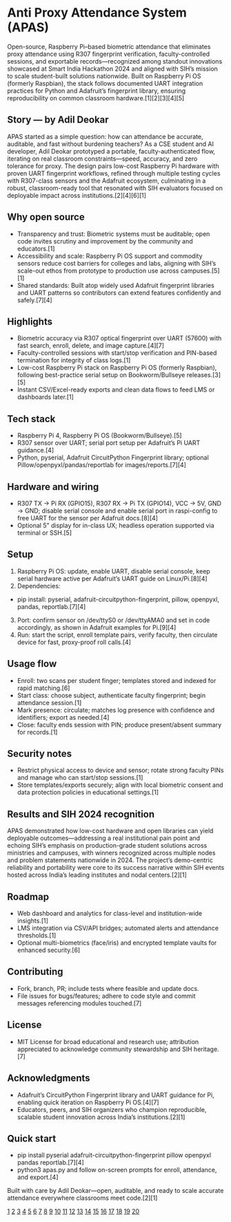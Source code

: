 # Anti Proxy Attendance System (APAS)

Open-source, Raspberry Pi–based biometric attendance that eliminates proxy attendance using R307 fingerprint verification, faculty-controlled sessions, and exportable records—recognized among standout innovations showcased at Smart India Hackathon 2024 and aligned with SIH’s mission to scale student-built solutions nationwide. Built on Raspberry Pi OS (formerly Raspbian), the stack follows documented UART integration practices for Python and Adafruit’s fingerprint library, ensuring reproducibility on common classroom hardware.[1][2][3][4][5]

## Story — by Adil Deokar

APAS started as a simple question: how can attendance be accurate, auditable, and fast without burdening teachers? As a CSE student and AI developer, Adil Deokar prototyped a portable, faculty-authenticated flow, iterating on real classroom constraints—speed, accuracy, and zero tolerance for proxy. The design pairs low-cost Raspberry Pi hardware with proven UART fingerprint workflows, refined through multiple testing cycles with R307-class sensors and the Adafruit ecosystem, culminating in a robust, classroom-ready tool that resonated with SIH evaluators focused on deployable impact across institutions.[2][4][6][1]

## Why open source

- Transparency and trust: Biometric systems must be auditable; open code invites scrutiny and improvement by the community and educators.[1]
- Accessibility and scale: Raspberry Pi OS support and commodity sensors reduce cost barriers for colleges and labs, aligning with SIH’s scale-out ethos from prototype to production use across campuses.[5][1]
- Shared standards: Built atop widely used Adafruit fingerprint libraries and UART patterns so contributors can extend features confidently and safely.[7][4]

## Highlights

- Biometric accuracy via R307 optical fingerprint over UART (57600) with fast search, enroll, delete, and image capture.[4][7]
- Faculty-controlled sessions with start/stop verification and PIN-based termination for integrity of class logs.[1]
- Low-cost Raspberry Pi stack on Raspberry Pi OS (formerly Raspbian), following best-practice serial setup on Bookworm/Bullseye releases.[3][5]
- Instant CSV/Excel-ready exports and clean data flows to feed LMS or dashboards later.[1]

## Tech stack

- Raspberry Pi 4, Raspberry Pi OS (Bookworm/Bullseye).[5]
- R307 sensor over UART; serial port setup per Adafruit’s Pi UART guidance.[4]
- Python, pyserial, Adafruit CircuitPython Fingerprint library; optional Pillow/openpyxl/pandas/reportlab for images/reports.[7][4]

## Hardware and wiring

- R307 TX → Pi RX (GPIO15), R307 RX → Pi TX (GPIO14), VCC → 5V, GND → GND; disable serial console and enable serial port in raspi-config to free UART for the sensor per Adafruit docs.[8][4]
- Optional 5" display for in-class UX; headless operation supported via terminal or SSH.[5]

## Setup

1) Raspberry Pi OS: update, enable UART, disable serial console, keep serial hardware active per Adafruit’s UART guide on Linux/Pi.[8][4]
2) Dependencies:  
- pip install: pyserial, adafruit-circuitpython-fingerprint, pillow, openpyxl, pandas, reportlab.[7][4]
3) Port: confirm sensor on /dev/ttyS0 or /dev/ttyAMA0 and set in code accordingly, as shown in Adafruit examples for Pi.[9][4]
4) Run: start the script, enroll template pairs, verify faculty, then circulate device for fast, proxy-proof roll calls.[4]

## Usage flow

- Enroll: two scans per student finger; templates stored and indexed for rapid matching.[6]
- Start class: choose subject, authenticate faculty fingerprint; begin attendance session.[1]
- Mark presence: circulate; matches log presence with confidence and identifiers; export as needed.[4]
- Close: faculty ends session with PIN; produce present/absent summary for records.[1]

## Security notes

- Restrict physical access to device and sensor; rotate strong faculty PINs and manage who can start/stop sessions.[1]
- Store templates/exports securely; align with local biometric consent and data protection policies in educational settings.[1]

## Results and SIH 2024 recognition

APAS demonstrated how low-cost hardware and open libraries can yield deployable outcomes—addressing a real institutional pain point and echoing SIH’s emphasis on production-grade student solutions across ministries and campuses, with winners recognized across multiple nodes and problem statements nationwide in 2024. The project’s demo-centric reliability and portability were core to its success narrative within SIH events hosted across India’s leading institutes and nodal centers.[2][1]

## Roadmap

- Web dashboard and analytics for class-level and institution-wide insights.[1]
- LMS integration via CSV/API bridges; automated alerts and attendance thresholds.[1]
- Optional multi-biometrics (face/iris) and encrypted template vaults for enhanced security.[6]

## Contributing

- Fork, branch, PR; include tests where feasible and update docs.  
- File issues for bugs/features; adhere to code style and commit messages referencing modules touched.[7]

## License

- MIT License for broad educational and research use; attribution appreciated to acknowledge community stewardship and SIH heritage.[7]

## Acknowledgments

- Adafruit’s CircuitPython Fingerprint library and UART guidance for Pi, enabling quick iteration on Raspberry Pi OS.[4][7]
- Educators, peers, and SIH organizers who champion reproducible, scalable student innovation across India’s institutions.[2][1]

## Quick start

- pip install pyserial adafruit-circuitpython-fingerprint pillow openpyxl pandas reportlab.[7][4]
- python3 apas.py and follow on-screen prompts for enroll, attendance, and export.[4]

Built with care by Adil Deokar—open, auditable, and ready to scale accurate attendance everywhere classrooms meet code.[2][1]

[1](https://www.pib.gov.in/PressReleasePage.aspx?PRID=2085000)
[2](https://news.iitgn.ac.in/iitgn-celebrates-the-winners-of-smart-india-hackathon-sih-2024/)
[3](https://www.tomshardware.com/news/raspberry-pi-os-no-longer-raspbian)
[4](https://learn.adafruit.com/adafruit-optical-fingerprint-sensor/circuitpython)
[5](https://www.raspberrypi.com/documentation/computers/os.html)
[6](https://docs.circuitpython.org/projects/fingerprint/en/latest/)
[7](https://github.com/adafruit/Adafruit_CircuitPython_Fingerprint)
[8](https://learn.adafruit.com/circuitpython-on-raspberrypi-linux/uart-serial)
[9](https://docs.circuitpython.org/projects/fingerprint/en/1.1.6/examples.html)
[10](https://www.pib.gov.in/PressReleasePage.aspx?PRID=2084190)
[11](https://www.djsce.ac.in/docs/SIH%20GRAND%20FINALE%202024.pdf)
[12](https://www.spsu.ac.in/innovation-meets-excellence-solar-masters-winning-journey-at-smart-india-hackathon-2024/)
[13](https://www.hindustantimes.com/cities/pune-news/students-of-army-institute-of-technology-win-big-at-smart-india-hackathon-2024-101734462028273.html)
[14](https://www.electromaker.io/blog/article/what-is-raspberry-pi-os)
[15](https://en.wikipedia.org/wiki/Raspberry_Pi_OS)
[16](https://www.reddit.com/r/raspberry_pi/comments/pd5omp/new_naming_convention_for_raspbian/)
[17](https://www.youtube.com/watch?v=TgNL3StNveg)
[18](https://www.raspberrypi.com/news/bookworm-the-new-version-of-raspberry-pi-os/)
[19](https://stackoverflow.com/questions/78565384/adafruit-fingerprint-sensor-library-error-on-a-raspberry-pi-4)
[20](https://en.wikipedia.org/wiki/Raspberry_Pi)
